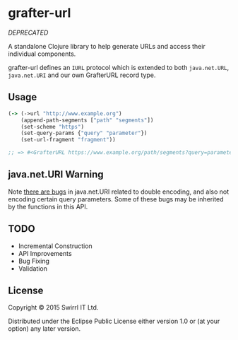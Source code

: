# grafter-url

*DEPRECATED* 

A standalone Clojure library to help generate URLs and access their
individual components.

grafter-url defines an `IURL` protocol which is extended to both
`java.net.URL`, `java.net.URI` and our own GrafterURL record type.

## Usage

````clojure
(-> (->url "http://www.example.org")
    (append-path-segments ["path" "segments"])
    (set-scheme "https")
    (set-query-params {"query" "parameter"})
    (set-url-fragment "fragment"))

;; => #<GrafterURL https://www.example.org/path/segments?query=parameter#fragment>
````

## java.net.URI Warning

Note
[there are bugs](https://blog.stackhunter.com/2014/03/31/encode-special-characters-java-net-uri/)
in java.net.URI related to double encoding, and also not encoding
certain query parameters.  Some of these bugs may be inherited by the
functions in this API.

## TODO

- Incremental Construction
- API Improvements
- Bug Fixing
- Validation

## License

Copyright © 2015 Swirrl IT Ltd.

Distributed under the Eclipse Public License either version 1.0 or (at
your option) any later version.
